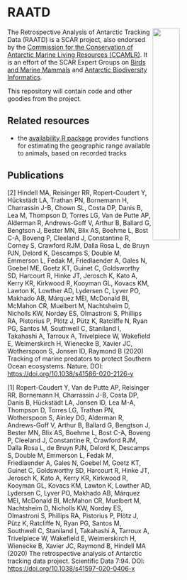 # RAATD

<img align="right" width="35%" src="https://rawgit.com/SCAR/RAATD/master/logo/RAATD_logo.jpg" />

The Retrospective Analysis of Antarctic Tracking Data (RAATD) is a SCAR project, also endorsed by the [Commission for the Conservation of Antarctic Marine Living Resources (CCAMLR)](https://www.ccamlr.org/). It is an effort of the SCAR Expert Groups on [Birds and Marine Mammals](https://www.scar.org/science/eg-bamm/) and [Antarctic Biodiversity Informatics](https://www.scar.org/science/egabi/abi/).

This repository will contain code and other goodies from the project.

## Related resources

- the [availability R package](https://github.com/AustralianAntarcticDataCentre/availability) provides functions for estimating the geographic range available to animals, based on recorded tracks

## Publications

[2] Hindell MA, Reisinger RR, Ropert-Coudert Y, Hückstädt LA, Trathan PN, Bornemann H, Charrassin J-B, Chown SL, Costa DP, Danis B, Lea M, Thompson D, Torres LG, Van de Putte AP, Alderman R, Andrews-Goff V, Arthur B, Ballard G, Bengtson J, Bester MN, Blix AS, Boehme L, Bost C-A, Boveng P, Cleeland J, Constantine R, Corney S, Crawford RJM, Dalla Rosa L, de Bruyn PJN, Delord K, Descamps S, Double M, Emmerson L, Fedak M, Friedlaender A, Gales N, Goebel ME, Goetz KT, Guinet C, Goldsworthy SD, Harcourt R, Hinke JT, Jerosch K, Kato A, Kerry KR, Kirkwood R, Kooyman GL, Kovacs KM, Lawton K, Lowther AD, Lydersen C, Lyver PO, Makhado AB, Márquez MEI, McDonald BI, McMahon CR, Muelbert M, Nachtsheim D, Nicholls KW, Nordøy ES, Olmastroni S, Phillips RA, Pistorius P, Plötz J, Pütz K, Ratcliffe N, Ryan PG, Santos M, Southwell C, Staniland I, Takahashi A, Tarroux A, Trivelpiece W, Wakefield E, Weimerskirch H, Wienecke B, Xavier JC, Wotherspoon S, Jonsen ID, Raymond B (2020) Tracking of marine predators to protect Southern Ocean ecosystems. Nature. DOI: https://doi.org/10.1038/s41586-020-2126-y

[1] Ropert-Coudert Y, Van de Putte AP, Reisinger RR, Bornemann H, Charrassin J-B, Costa DP, Danis B, Hückstädt LA, Jonsen ID, Lea M-A, Thompson D, Torres LG, Trathan PN, Wotherspoon S, Ainley DG, Alderman R, Andrews-Goff V, Arthur B, Ballard G, Bengtson J, Bester MN, Blix AS, Boehme L, Bost C-A, Boveng P, Cleeland J, Constantine R, Crawford RJM, Dalla Rosa L, de Bruyn PJN, Delord K, Descamps S, Double M, Emmerson L, Fedak M, Friedlaender A, Gales N, Goebel M, Goetz KT, Guinet C, Goldsworthy SD, Harcourt R, Hinke JT, Jerosch K, Kato A, Kerry KR, Kirkwood R, Kooyman GL, Kovacs KM, Lawton K, Lowther AD, Lydersen C, Lyver PO, Makhado AB, Márquez MEI, McDonald BI, McMahon CR, Muelbert M, Nachtsheim D, Nicholls KW, Nordøy ES, Olmastroni S, Phillips RA, Pistorius P, Plötz J, Pütz K, Ratcliffe N, Ryan PG, Santos M, Southwell C, Staniland I, Takahashi A, Tarroux A, Trivelpiece W, Wakefield E, Weimerskirch H, Wienecke B, Xavier JC, Raymond B, Hindell MA (2020) The retrospective analysis of Antarctic tracking data project. Scientific Data 7:94. DOI: https://doi.org/10.1038/s41597-020-0406-x
